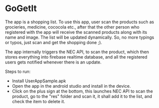 # GoGetIt
The app is a shopping list. 
To use this app, user scan the products such as grocieries, medicine, cococola etc., after that the other person who registered 
with the app will receive the scanned products along with its name and image. The list will be updated dynamically.
So, no more typings or typos, just scan and get the shopping done ;).

The app internally triggers the NEC API, to scan the product, which then stores everything into firebase realtime database, 
and all the registered users gets notified whenever there is an update.

Steps to run:
- Install UserAppSample.apk
- Open the app in the android studio and install in the device.
- Click on the plus sign at the bottom, this launches NEC API to scan the product, go to the "res" folder and scan it,
it shall add it to the list, and check the item to delete it.

